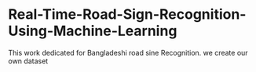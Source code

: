 # Real-Time-Road-Sign-Recognition-Using-Machine-Learning
This work dedicated for Bangladeshi road sine Recognition. we create our own dataset
